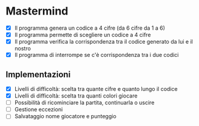 # Mastermind

- [x] Il programma genera un codice a 4 cifre (da 6 cifre da 1 a 6)
- [x] Il programma permette di scegliere un codice a 4 cifre 
- [x] Il programma verifica la corrispondenza tra il codice generato da lui e il nostro
- [x] Il programma di interrompe se c'è corrispondenza tra i due codici

## Implementazioni
- [X] Livelli di difficoltà: scelta tra quante cifre e quanto lungo il codice
- [X] Livelli di difficoltà: scelta tra quanti colori giocare
- [ ] Possibilità di ricominciare la partita, continuarla o uscire
- [ ] Gestione eccezioni
- [ ] Salvataggio nome giocatore e punteggio